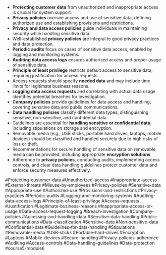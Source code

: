 - **Protecting customer data** from unauthorized and inappropriate access is crucial for system support.
- **Privacy policies** oversee access and use of sensitive data, defining authorized use and establishing provisions and restrictions.
- **Privacy and data access policies** guide individuals in maintaining security while handling sensitive data.
- Well-established **privacy policies** are integral to good privacy practices and data protection.
- **Periodic audits** focus on cases of sensitive data access, enabled by logging and monitoring systems.
- **Auditing data access logs** ensures authorized access and proper usage of sensitive data.
- **Principle of least privilege** restricts default access to sensitive data, requiring justification for access requests.
- Access requests should specify **needed data** and may include time limits for legitimate business reasons.
- **Logging data access requests** and correlating with actual data usage identifies potential breaches for investigation.
- **Company policies** provide guidelines for data access and handling, covering sensitive data and public communications.
- **Data handling policies** classify different data types, distinguishing sensitive, non-sensitive, and confidential data.
- Guidelines are essential for **handling sensitive or confidential data**, including stipulations on storage and encryption.
- Removable media (e.g., USB sticks, portable hard drives, laptops, mobile devices) should be classified and handled securely due to high risks of loss or theft.
- Recommendations for secure handling of sensitive data on removable media can be provided, including appropriate **encryption solutions**.
- Adherence to **privacy policies**, conducting audits, implementing access controls, and clear data handling guidelines protect customer data and enforce security measures effectively.

#Protecting-customer-data #Unauthorized-access #Inappropriate-access #External-threats #Misuse-by-employees #Privacy-policies #Sensitive-data #Appropriate-use #Authorized-use #Provisions-and-restrictions #Privacy-practices #Periodic-audits #Logging-and-monitoring-systems #Auditing-data-access-logs #Principle-of-least-privilege #Access-requests #Justification #Legitimate-business-reasons #Inappropriate-access-or-usage #Data-access-request-logging #Breach-investigation #Company-policies #Accessing-and-handling-data #Sensitive-data-handling #Public-communications #Data-classification #Sensitive-data #Non-sensitive-data #Confidential-data #Guidelines-for-data-handling #Stipulations #Removable-media #USB-sticks #Portable-hard-drives #Encryption #Laptops #Mobile-devices #Secure-handling #Privacy-policies-adherence #Auditing #Access-controls #Data-handling-guidelines #Data-protection #course5-module6 